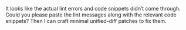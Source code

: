 It looks like the actual lint errors and code snippets didn’t come through. Could you please paste the lint messages along with the relevant code snippets? Then I can craft minimal unified-diff patches to fix them.